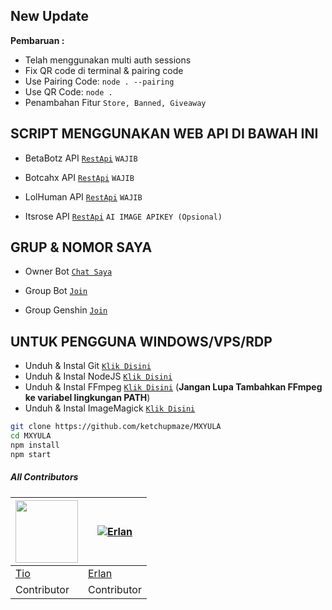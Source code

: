 ## New Update

**Pembaruan :**
- Telah menggunakan multi auth sessions 
- Fix QR code di terminal & pairing code
- Use Pairing Code: ```node . --pairing```
- Use QR Code: ```node .```
- Penambahan Fitur ```Store, Banned, Giveaway```

 ## SCRIPT MENGGUNAKAN WEB API DI BAWAH INI
  
- BetaBotz API [`RestApi`](https://api.betabotz.eu.org) ```WAJIB```
  
- Botcahx API [`RestApi`](https://api.botcahx.eu.org) ```WAJIB```

- LolHuman API [`RestApi`](https://api.lolhuman.xyz) ```WAJIB```

- Itsrose API [`RestApi`](https://docs.itsrose.life) ```AI IMAGE APIKEY (Opsional)```

## GRUP & NOMOR SAYA
- Owner Bot [`Chat Saya`](https://wa.me/6281283516246)

- Group Bot [`Join`](https://chat.whatsapp.com/FJRtTzRKxP8A2wT6fcCW3s)

- Group Genshin [`Join`](https://chat.whatsapp.com/LZCnnSQFPkF3C6zrDcH5n8)

## UNTUK PENGGUNA WINDOWS/VPS/RDP

* Unduh & Instal Git [`Klik Disini`](https://git-scm.com/downloads)
* Unduh & Instal NodeJS [`Klik Disini`](https://nodejs.org/en/download)
* Unduh & Instal FFmpeg [`Klik Disini`](https://ffmpeg.org/download.html) (**Jangan Lupa Tambahkan FFmpeg ke variabel lingkungan PATH**)
* Unduh & Instal ImageMagick [`Klik Disini`](https://imagemagick.org/script/download.php)

```bash
git clone https://github.com/ketchupmaze/MXYULA
cd MXYULA
npm install
npm start
```


##### All Contributors
<a href="https://github.com/BOTCAHX"><img src="https://github.com/BOTCAHX.png?size=100" width="100" height="100"></a> | [![Erlan](https://github.com/ERLANRAHMAT.png?size=100)](https://github.com/ERLANRAHMAT) 
---|---
[Tio](https://github.com/BOTCAHX)  | [Erlan](https://github.com/ERLANRAHMAT)
Contributor | Contributor |
